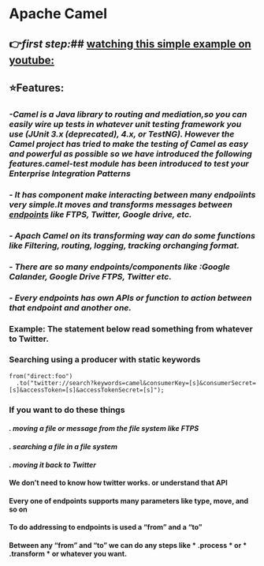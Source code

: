 # **Apache Camel**
## :point_right:***first step:***## [watching this simple example on youtube:](https://www.youtube.com/watch?v=jZE-YSHK_gw)  
## :star:**Features:** 
### *-Camel is a Java library to routing and mediation,so you can easily wire up tests in whatever unit testing framework you use (JUnit 3.x (deprecated), 4.x, or TestNG). However the Camel project has tried to make the testing of Camel as easy and powerful as possible so we have introduced the following features.camel-test module has been introduced to test your Enterprise Integration Patterns* 
### *- It has component make interacting between many endpoiints very simple.It moves and transforms messages between [endpoints](http://camel.apache.org/component-list.html)  like FTPS, Twitter, Google drive, etc.*
### *- Apach Camel on its transforming way can do  some functions like  Filtering, routing, logging, tracking orchanging format.*
### *- There are so many endpoints/components like :Google Calander, Google Drive FTPS, Twitter etc.*
### *- Every endpoints has own APIs or function to action between that endpoint and another one.*
### **Example:** The statement below read something from whatever to Twitter.
### Searching using a producer with static keywords

```
from("direct:foo")
  .to("twitter://search?keywords=camel&consumerKey=[s]&consumerSecret=[s]&accessToken=[s]&accessTokenSecret=[s]"); 
  ```
  

### If you want to do these things 
#### *. moving a file or message from the file system like FTPS* 
#### *. searching a file in a file system* 
#### *. moving it back to Twitter*  
#### We don’t need to know how twitter works. or understand that API  
#### Every one of endpoints supports many parameters like type, move, and so on
#### To do addressing to endpoints is used a “from” and a “to”
#### Between any “from”  and “to” we can do any steps like * .process * or * .transform * or whatever you want.



